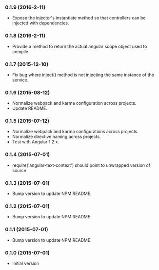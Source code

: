 
### 0.1.9 (2016-2-11)
* Expose the injector's instantiate method so that controllers can be injected with dependencies.

### 0.1.8 (2016-2-11)
* Provide a method to return the actual angular scope object used to compile.

### 0.1.7 (2015-12-10)
* Fix bug where inject() method is not injecting the same instance of the service.

### 0.1.6 (2015-08-12)
* Normalize webpack and karma configuration across projects.
* Update README.

### 0.1.5 (2015-07-12)
* Normalize webpack and karma configurations across projects.
* Normalize directive naming across projects.
* Test with Angular 1.2.x.

### 0.1.4 (2015-07-01)
* require('angular-text-context') should point to unwrapped version of source

### 0.1.3 (2015-07-01)
* Bump version to update NPM README.

### 0.1.2 (2015-07-01)
* Bump version to update NPM README.

### 0.1.1 (2015-07-01)
* Bump version to update NPM README.

### 0.1.0 (2015-07-01)
* Initial version